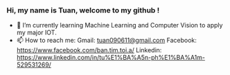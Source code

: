### Hi, my name is Tuan, welcome to my github !
- 🌱 I’m currently learning Machine Learning and Computer Vision to apply my major IOT.
- 📫 How to reach me:     Gmail: tuan090611@gmail.com
                          Facebook: https://www.facebook.com/ban.tim.toi.a/
                          Linkedin: https://www.linkedin.com/in/tu%E1%BA%A5n-ph%E1%BA%A1m-529531269/
<!--
**MinhTuan76800310/MinhTuan76800310** is a ✨ _special_ ✨ repository because its `README.md` (this file) appears on your GitHub profile.

Here are some ideas to get you started:

- 🔭 I’m currently working on ...

- 👯 I’m looking to collaborate on ...
- 🤔 I’m looking for help with ...
- 💬 Ask me about ...

- 😄 Pronouns: ...
- ⚡ Fun fact: ...
-->
